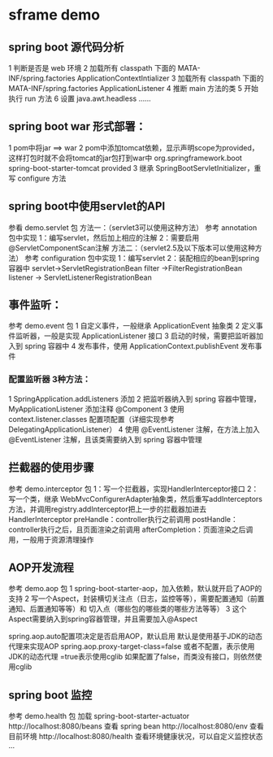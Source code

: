 # sframe demo
## spring boot 源代码分析
1 判断是否是 web 环境
2 加载所有 classpath 下面的 MATA-INF/spring.factories ApplicationContextIntializer
3 加载所有 classpath 下面的 MATA-INF/spring.factories ApplicationListener
4 推断 main 方法的类
5 开始执行 run 方法
6 设置 java.awt.headless
......


## spring boot war 形式部署：
1 pom中将<packaging>jar</packaging> ==> <packaging>war</packaging>
2 pom中添加tomcat依赖，显示声明scope为provided，这样打包时就不会将tomcat的jar包打到war中
	<dependency>
		<groupId>org.springframework.boot</groupId>
		<artifactId>spring-boot-starter-tomcat</artifactId>
		<scope>provided</scope>
	</dependency>
3 继承 SpringBootServletInitializer，重写 configure 方法


## spring boot中使用servlet的API
参看 demo.servlet 包
方法一：（servlet3可以使用这种方法）  参考 annotation 包中实现
1：编写servlet，然后加上相应的注解
2：需要启用@ServletComponentScan注解
方法二：（servlet2.5及以下版本可以使用这种方法）   参考 configuration 包中实现
1：编写servlet
2：装配相应的bean到spring容器中
servlet->ServletRegistrationBean
filter ->FilterRegistrationBean
listener -> ServletListenerRegistrationBean

## 事件监听：
参考 demo.event 包
1 自定义事件，一般继承 ApplicationEvent 抽象类
2 定义事件监听器，一般是实现 ApplicationListener 接口
3 启动的时候，需要把监听器加入到 spring 容器中
4 发布事件，使用 ApplicationContext.publishEvent 发布事件

### 配置监听器 3种方法：
1 SpringApplication.addListeners 添加
2 把监听器纳入到 spring 容器中管理，MyApplicationListener 添加注释 @Component
3 使用 context.listener.classes 配置项配置（详细实现参考 DelegatingApplicationListener）
4 使用 @EventListener 注解，在方法上加入 @EventListener 注解，且该类需要纳入到 spring 容器中管理


## 拦截器的使用步骤
参考 demo.interceptor 包
1：写一个拦截器，实现HandlerInterceptor接口
2：写一个类，继承 WebMvcConfigurerAdapter抽象类，然后重写addInterceptors方法，并调用registry.addInterceptor把上一步的拦截器加进去
HandlerInterceptor
preHandle：controller执行之前调用
postHandle：controller执行之后，且页面渲染之前调用
afterCompletion：页面渲染之后调用，一般用于资源清理操作


## AOP开发流程
参考 demo.aop 包
1 spring-boot-starter-aop，加入依赖，默认就开启了AOP的支持
2 写一个Aspect，封装横切关注点（日志，监控等等），需要配置通知（前置通知、后置通知等等）和 切入点（哪些包的哪些类的哪些方法等等）
3 这个Aspect需要纳入到spring容器管理，并且需要加入@Aspect

spring.aop.auto配置项决定是否启用AOP，默认启用
默认是使用基于JDK的动态代理来实现AOP
spring.aop.proxy-target-class=false 或者不配置，表示使用JDK的动态代理
=true表示使用cglib
如果配置了false，而类没有接口，则依然使用cglib


## spring boot 监控
参考 demo.health 包
加载 spring-boot-starter-actuator
http://localhost:8080/beans 查看 spring bean
http://localhost:8080/env   查看目前环境
http://localhost:8080/health    查看环境健康状况，可以自定义监控状态
...


